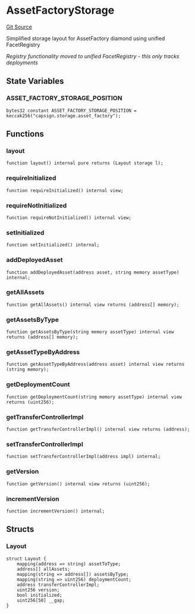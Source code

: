 # AssetFactoryStorage
[Git Source](https://github.com/capsign/protocol/blob/dfa6820124c5610a6bfa06329447dbae7c24bc0a/src/Tokenization/factory/storage/AssetFactoryStorage.sol)

Simplified storage layout for AssetFactory diamond using unified FacetRegistry

*Registry functionality moved to unified FacetRegistry - this only tracks deployments*


## State Variables
### ASSET_FACTORY_STORAGE_POSITION

```solidity
bytes32 constant ASSET_FACTORY_STORAGE_POSITION = keccak256("capsign.storage.asset_factory");
```


## Functions
### layout


```solidity
function layout() internal pure returns (Layout storage l);
```

### requireInitialized


```solidity
function requireInitialized() internal view;
```

### requireNotInitialized


```solidity
function requireNotInitialized() internal view;
```

### setInitialized


```solidity
function setInitialized() internal;
```

### addDeployedAsset


```solidity
function addDeployedAsset(address asset, string memory assetType) internal;
```

### getAllAssets


```solidity
function getAllAssets() internal view returns (address[] memory);
```

### getAssetsByType


```solidity
function getAssetsByType(string memory assetType) internal view returns (address[] memory);
```

### getAssetTypeByAddress


```solidity
function getAssetTypeByAddress(address asset) internal view returns (string memory);
```

### getDeploymentCount


```solidity
function getDeploymentCount(string memory assetType) internal view returns (uint256);
```

### getTransferControllerImpl


```solidity
function getTransferControllerImpl() internal view returns (address);
```

### setTransferControllerImpl


```solidity
function setTransferControllerImpl(address impl) internal;
```

### getVersion


```solidity
function getVersion() internal view returns (uint256);
```

### incrementVersion


```solidity
function incrementVersion() internal;
```

## Structs
### Layout

```solidity
struct Layout {
    mapping(address => string) assetToType;
    address[] allAssets;
    mapping(string => address[]) assetsByType;
    mapping(string => uint256) deploymentCount;
    address transferControllerImpl;
    uint256 version;
    bool initialized;
    uint256[50] __gap;
}
```

